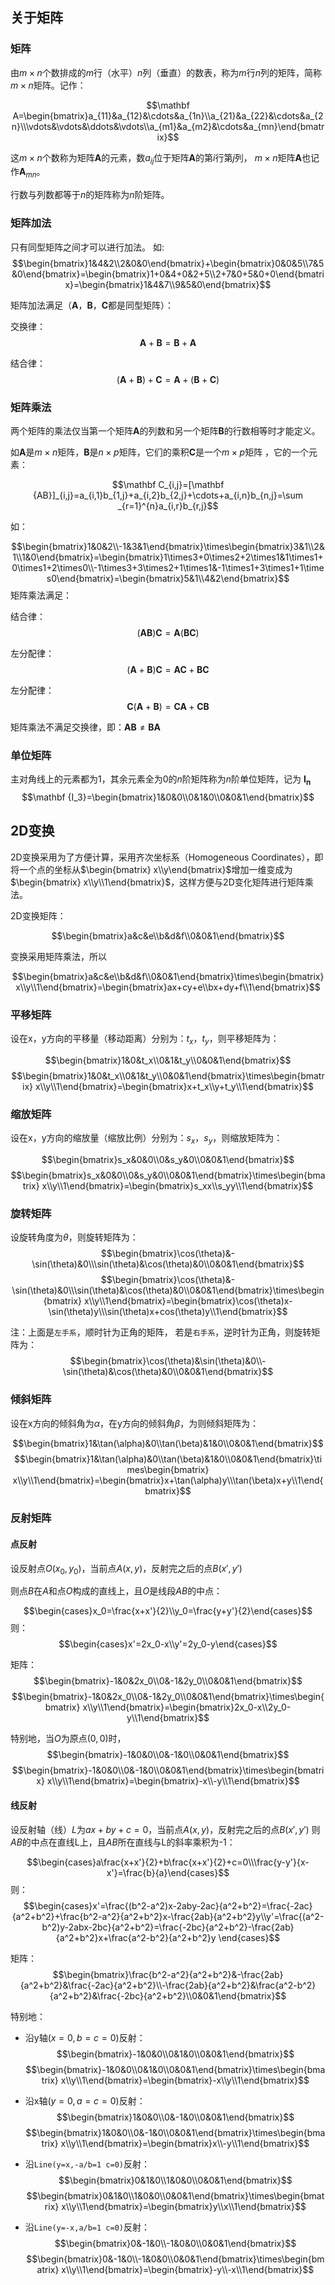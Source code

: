
## 关于矩阵
### 矩阵
由$m\times n$个数排成的$m$行（水平）$n$列（垂直）的数表，称为$m$行$n$列的矩阵，简称$m\times n$矩阵。记作：

$$\mathbf A=\begin{bmatrix}a_{11}&a_{12}&\cdots&a_{1n}\\a_{21}&a_{22}&\cdots&a_{2n}\\\vdots&\vdots&\ddots&\vdots\\a_{m1}&a_{m2}&\cdots&a_{mn}\end{bmatrix}$$


这$m \times n$个数称为矩阵$\mathbf A$的元素，数$a_{ij}$位于矩阵$\mathbf A$的第$i$行第$j$列，
$m\times n$矩阵$\mathbf A$也记作$\mathbf A_{mn}$。

行数与列数都等于$n$的矩阵称为$n$阶矩阵。

### 矩阵加法
只有同型矩阵之间才可以进行加法。
如:
$$\begin{bmatrix}1&4&2\\2&0&0\end{bmatrix}+\begin{bmatrix}0&0&5\\7&5&0\end{bmatrix}=\begin{bmatrix}1+0&4+0&2+5\\2+7&0+5&0+0\end{bmatrix}=\begin{bmatrix}1&4&7\\9&5&0\end{bmatrix}$$


矩阵加法满足（$\mathbf A$，$\mathbf B$，$\mathbf C$都是同型矩阵）：

交换律：
$$\mathbf A+\mathbf B=\mathbf B+\mathbf A$$

结合律：
$$(\mathbf A+\mathbf B)+\mathbf C=\mathbf A+(\mathbf B+\mathbf C)$$


### 矩阵乘法
两个矩阵的乘法仅当第一个矩阵$\mathbf A$的列数和另一个矩阵$\mathbf B$的行数相等时才能定义。

如$\mathbf A$是$m\times n$矩阵，$\mathbf B$是$n \times p$矩阵，它们的乘积$\mathbf C$是一个$m \times p$矩阵 ，它的一个元素：

$$\mathbf C_{i,j}=[\mathbf {AB}]_{i,j}=a_{i,1}b_{1,j}+a_{i,2}b_{2,j}+\cdots+a_{i,n}b_{n,j}=\sum _{r=1}^{n}a_{i,r}b_{r,j}$$

如：

$$\begin{bmatrix}1&0&2\\-1&3&1\end{bmatrix}\times\begin{bmatrix}3&1\\2&1\\1&0\end{bmatrix}=\begin{bmatrix}1\times3+0\times2+2\times1&1\times1+0\times1+2\times0\\-1\times3+3\times2+1\times1&-1\times1+3\times1+1\times0\end{bmatrix}=\begin{bmatrix}5&1\\4&2\end{bmatrix}$$
矩阵乘法满足：

结合律：
$$(\mathbf A\mathbf B)\mathbf C=\mathbf A(\mathbf B\mathbf C)$$

左分配律：
$$(\mathbf A+\mathbf B)\mathbf C=\mathbf A\mathbf C+\mathbf B\mathbf C$$

左分配律：
$$\mathbf C(\mathbf A+\mathbf B)=\mathbf C\mathbf A+\mathbf C\mathbf B$$

矩阵乘法不满足交换律，即：$\mathbf{AB}\neq\mathbf{BA}$

### 单位矩阵
主对角线上的元素都为$1$，其余元素全为$0$的$n$阶矩阵称为$n$阶单位矩阵，记为 $\mathbf {I_n}$
$$\mathbf {I_3}=\begin{bmatrix}1&0&0\\0&1&0\\0&0&1\end{bmatrix}$$

## 2D变换
2D变换采用为了方便计算，采用齐次坐标系（Homogeneous Coordinates），即将一个点的坐标从$\begin{bmatrix} x\\y\end{bmatrix}$增加一维变成为$\begin{bmatrix} x\\y\\1\end{bmatrix}$，这样方便与2D变化矩阵进行矩阵乘法。

2D变换矩阵：

$$\begin{bmatrix}a&c&e\\b&d&f\\0&0&1\end{bmatrix}$$

变换采用矩阵乘法，所以

$$\begin{bmatrix}a&c&e\\b&d&f\\0&0&1\end{bmatrix}\times\begin{bmatrix} x\\y\\1\end{bmatrix}=\begin{bmatrix}ax+cy+e\\bx+dy+f\\1\end{bmatrix}$$


### 平移矩阵
设在x，y方向的平移量（移动距离）分别为：$t_x$，$t_y$，则平移矩阵为：

$$\begin{bmatrix}1&0&t_x\\0&1&t_y\\0&0&1\end{bmatrix}$$
$$\begin{bmatrix}1&0&t_x\\0&1&t_y\\0&0&1\end{bmatrix}\times\begin{bmatrix} x\\y\\1\end{bmatrix}=\begin{bmatrix}x+t_x\\y+t_y\\1\end{bmatrix}$$

### 缩放矩阵
设在x，y方向的缩放量（缩放比例）分别为：$s_x$，$s_y$，则缩放矩阵为：

$$\begin{bmatrix}s_x&0&0\\0&s_y&0\\0&0&1\end{bmatrix}$$
$$\begin{bmatrix}s_x&0&0\\0&s_y&0\\0&0&1\end{bmatrix}\times\begin{bmatrix} x\\y\\1\end{bmatrix}=\begin{bmatrix}s_xx\\s_yy\\1\end{bmatrix}$$

### 旋转矩阵
设旋转角度为$\theta$，则旋转矩阵为：
$$\begin{bmatrix}\cos(\theta)&-\sin(\theta)&0\\\sin(\theta)&\cos(\theta)&0\\0&0&1\end{bmatrix}$$
$$\begin{bmatrix}\cos(\theta)&-\sin(\theta)&0\\\sin(\theta)&\cos(\theta)&0\\0&0&1\end{bmatrix}\times\begin{bmatrix} x\\y\\1\end{bmatrix}=\begin{bmatrix}\cos(\theta)x-\sin(\theta)y\\\sin(\theta)x+cos(\theta)y\\1\end{bmatrix}$$

注：上面是`左手系`，顺时针为正角的矩阵，
若是`右手系`，逆时针为正角，则旋转矩阵为：
$$\begin{bmatrix}\cos(\theta)&\sin(\theta)&0\\-\sin(\theta)&\cos(\theta)&0\\0&0&1\end{bmatrix}$$

### 倾斜矩阵
设在x方向的倾斜角为$\alpha$，在y方向的倾斜角$\beta$，为则倾斜矩阵为：

$$\begin{bmatrix}1&\tan(\alpha)&0\\tan(\beta)&1&0\\0&0&1\end{bmatrix}$$
$$\begin{bmatrix}1&\tan(\alpha)&0\\tan(\beta)&1&0\\0&0&1\end{bmatrix}\times\begin{bmatrix} x\\y\\1\end{bmatrix}=\begin{bmatrix}x+\tan(\alpha)y\\\tan(\beta)x+y\\1\end{bmatrix}$$

### 反射矩阵

#### 点反射

设反射点$O(x_0,y_0)$，当前点$A(x, y)$，反射完之后的点$B(x',y')$

则点$B$在$A$和点$O$构成的直线上，且$O$是线段$AB$的中点：

$$\begin{cases}x_0=\frac{x+x'}{2}\\y_0=\frac{y+y'}{2}\end{cases}$$
则：
$$\begin{cases}x'=2x_0-x\\y'=2y_0-y\end{cases}$$

矩阵：
$$\begin{bmatrix}-1&0&2x_0\\0&-1&2y_0\\0&0&1\end{bmatrix}$$
$$\begin{bmatrix}-1&0&2x_0\\0&-1&2y_0\\0&0&1\end{bmatrix}\times\begin{bmatrix} x\\y\\1\end{bmatrix}=\begin{bmatrix}2x_0-x\\2y_0-y\\1\end{bmatrix}$$

特别地，当$O$为原点$(0,0)$时，
$$\begin{bmatrix}-1&0&0\\0&-1&0\\0&0&1\end{bmatrix}$$
$$\begin{bmatrix}-1&0&0\\0&-1&0\\0&0&1\end{bmatrix}\times\begin{bmatrix} x\\y\\1\end{bmatrix}=\begin{bmatrix}-x\\-y\\1\end{bmatrix}$$

#### 线反射
设反射轴（线）$L$为$ax+by+c=0$，当前点$A(x, y)$，反射完之后的点$B(x',y')$
则$AB$的中点在直线L上，且$AB$所在直线与L的斜率乘积为-1：

$$\begin{cases}a\frac{x+x'}{2}+b\frac{x+x'}{2}+c=0\\\frac{y-y'}{x-x'}=\frac{b}{a}\end{cases}$$
则：
$$\begin{cases}x'=\frac{(b^2-a^2)x-2aby-2ac}{a^2+b^2}=\frac{-2ac}{a^2+b^2}+\frac{b^2-a^2}{a^2+b^2}x-\frac{2ab}{a^2+b^2}y\\y'=\frac{(a^2-b^2)y-2abx-2bc}{a^2+b^2}=\frac{-2bc}{a^2+b^2}-\frac{2ab}{a^2+b^2}x+\frac{a^2-b^2}{a^2+b^2}y \end{cases}$$


矩阵：
$$\begin{bmatrix}\frac{b^2-a^2}{a^2+b^2}&-\frac{2ab}{a^2+b^2}&\frac{-2ac}{a^2+b^2}\\-\frac{2ab}{a^2+b^2}&\frac{a^2-b^2}{a^2+b^2}&\frac{-2bc}{a^2+b^2}\\0&0&1\end{bmatrix}$$


特别地：
- 沿y轴($x=0,b=c=0$)反射：
$$\begin{bmatrix}-1&0&0\\0&1&0\\0&0&1\end{bmatrix}$$
$$\begin{bmatrix}-1&0&0\\0&1&0\\0&0&1\end{bmatrix}\times\begin{bmatrix} x\\y\\1\end{bmatrix}=\begin{bmatrix}-x\\y\\1\end{bmatrix}$$


- 沿x轴($y=0,a=c=0$)反射：
$$\begin{bmatrix}1&0&0\\0&-1&0\\0&0&1\end{bmatrix}$$
$$\begin{bmatrix}1&0&0\\0&-1&0\\0&0&1\end{bmatrix}\times\begin{bmatrix} x\\y\\1\end{bmatrix}=\begin{bmatrix}x\\-y\\1\end{bmatrix}$$


- 沿`Line(y=x,-a/b=1 c=0)`反射：
$$\begin{bmatrix}0&1&0\\1&0&0\\0&0&1\end{bmatrix}$$
$$\begin{bmatrix}0&1&0\\1&0&0\\0&0&1\end{bmatrix}\times\begin{bmatrix} x\\y\\1\end{bmatrix}=\begin{bmatrix}y\\x\\1\end{bmatrix}$$

- 沿`Line(y=-x,a/b=1 c=0)`反射：
$$\begin{bmatrix}0&-1&0\\-1&0&0\\0&0&1\end{bmatrix}$$
$$\begin{bmatrix}0&-1&0\\-1&0&0\\0&0&1\end{bmatrix}\times\begin{bmatrix} x\\y\\1\end{bmatrix}=\begin{bmatrix}-y\\-x\\1\end{bmatrix}$$





